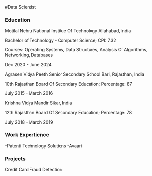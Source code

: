 #Data Scientist
### Education
Motilal Nehru National Institue Of Technology Allahabad, India

Bachelor of Technology - Computer Science; CPI: 7.32  

Courses: Operating Systems, Data Structures, Analysis Of Algorithms, Networking, Databases

Dec 2020 - June 2024

Agrasen Vidya Peeth Senior Secondary School Bari, Rajasthan, India

10th Rajasthan Board Of Secondary Education; Percentage: 87                                   

July 2015 - March 2016

Krishna Vidya Mandir Sikar, India

12th Rajasthan Board Of Secondary Education; Percentage: 78                                  

July 2018 - March 2019


### Work Expertience
-Patenti Technology Solutions
-Avaari 

### Projects
Credit Card Fraud Detection 

